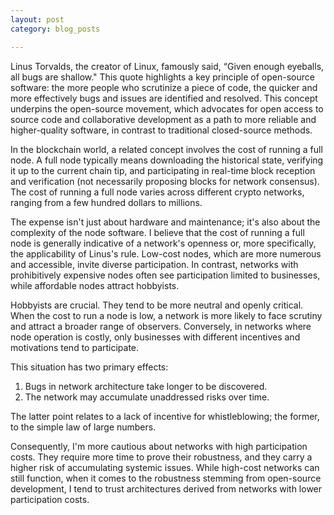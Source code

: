 ```yaml
---
layout: post
category: blog_posts

---
```


Linus Torvalds, the creator of Linux, famously said, “Given enough eyeballs, all bugs are shallow." This quote highlights a key principle of open-source software: the more people who scrutinize a piece of code, the quicker and more effectively bugs and issues are identified and resolved. This concept underpins the open-source movement, which advocates for open access to source code and collaborative development as a path to more reliable and higher-quality software, in contrast to traditional closed-source methods.

In the blockchain world, a related concept involves the cost of running a full node. A full node typically means downloading the historical state, verifying it up to the current chain tip, and participating in real-time block reception and verification (not necessarily proposing blocks for network consensus). The cost of running a full node varies across different crypto networks, ranging from a few hundred dollars to millions.

The expense isn't just about hardware and maintenance; it's also about the complexity of the node software. I believe that the cost of running a full node is generally indicative of a network's openness or, more specifically, the applicability of Linus's rule. Low-cost nodes, which are more numerous and accessible, invite diverse participation. In contrast, networks with prohibitively expensive nodes often see participation limited to businesses, while affordable nodes attract hobbyists.

Hobbyists are crucial. They tend to be more neutral and openly critical. When the cost to run a node is low, a network is more likely to face scrutiny and attract a broader range of observers. Conversely, in networks where node operation is costly, only businesses with different incentives and motivations tend to participate.

This situation has two primary effects:

1. Bugs in network architecture take longer to be discovered.
2. The network may accumulate unaddressed risks over time.

The latter point relates to a lack of incentive for whistleblowing; the former, to the simple law of large numbers.

Consequently, I'm more cautious about networks with high participation costs. They require more time to prove their robustness, and they carry a higher risk of accumulating systemic issues. While high-cost networks can still function, when it comes to the robustness stemming from open-source development, I tend to trust architectures derived from networks with lower participation costs.